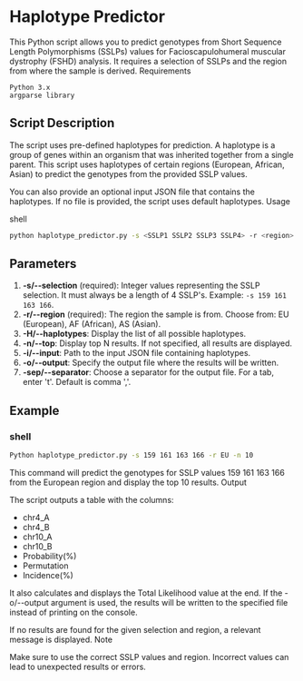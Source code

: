


# Haplotype Predictor

This Python script allows you to predict genotypes from Short Sequence Length Polymorphisms (SSLPs) values for Facioscapulohumeral muscular dystrophy (FSHD) analysis. It requires a selection of SSLPs and the region from where the sample is derived.
Requirements

    Python 3.x
    argparse library

## Script Description

The script uses pre-defined haplotypes for prediction. A haplotype is a group of genes within an organism that was inherited together from a single parent. This script uses haplotypes of certain regions (European, African, Asian) to predict the genotypes from the provided SSLP values.

You can also provide an optional input JSON file that contains the haplotypes. If no file is provided, the script uses default haplotypes.
Usage

shell

```bash
python haplotype_predictor.py -s <SSLP1 SSLP2 SSLP3 SSLP4> -r <region>
```
## Parameters

   1.  **-s/--selection** (required): Integer values representing the SSLP selection. It must always be a length of 4 SSLP's. Example: `-s 159 161 163 166`.
2.  **-r/--region** (required): The region the sample is from. Choose from: EU (European), AF (African), AS (Asian).
3.  **-H/--haplotypes**: Display the list of all possible haplotypes.
4.  **-n/--top**: Display top N results. If not specified, all results are displayed.
5.  **-i/--input**: Path to the input JSON file containing haplotypes.
6.  **-o/--output**: Specify the output file where the results will be written.
7.  **-sep/--separator**: Choose a separator for the output file. For a tab, enter 't'. Default is comma ','.

## Example

### shell

```bash
Python haplotype_predictor.py -s 159 161 163 166 -r EU -n 10
```

This command will predict the genotypes for SSLP values 159 161 163 166 from the European region and display the top 10 results.
Output

The script outputs a table with the columns:
 - chr4_A
 - chr4_B
 - chr10_A
 - chr10_B
 - Probability(%)
 - Permutation
 - Incidence(%)

It also calculates and displays the Total Likelihood value at the end. If the -o/--output argument is used, the results will be written to the specified file instead of printing on the console.

If no results are found for the given selection and region, a relevant message is displayed.
Note

Make sure to use the correct SSLP values and region. Incorrect values can lead to unexpected results or errors.


